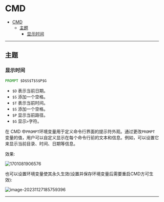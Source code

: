 # CMD

- [CMD](#cmd)
  - [主题](#主题)
    - [显示时间](#显示时间)

---

## 主题

### 显示时间

```cmd
PROMPT $D$S$T$S$P$G
```

- `$D` 表示当前日期。
- `$S` 添加一个空格。
- `$T` 表示当前时间。
- `$S` 添加一个空格。
- `$P` 显示当前路径。
- `$G` 显示`>`字符。

在 CMD 中`PROMPT`环境变量用于定义命令行界面的提示符外观。通过更改`PROMPT`变量的值，用户可以自定义显示在每个命令行前的文本和信息。例如，可以设置它来显示当前目录、时间、日期等信息。

效果:

![1701081906576](http://cdn.ayusummer233.top/DailyNotes/202311271854686.png)

也可以设置环境变量使其永久生效(设置并保存环境变量后需要重启CMD方可生效):

![image-20231127185759396](http://cdn.ayusummer233.top/DailyNotes/202311271857510.png)

---